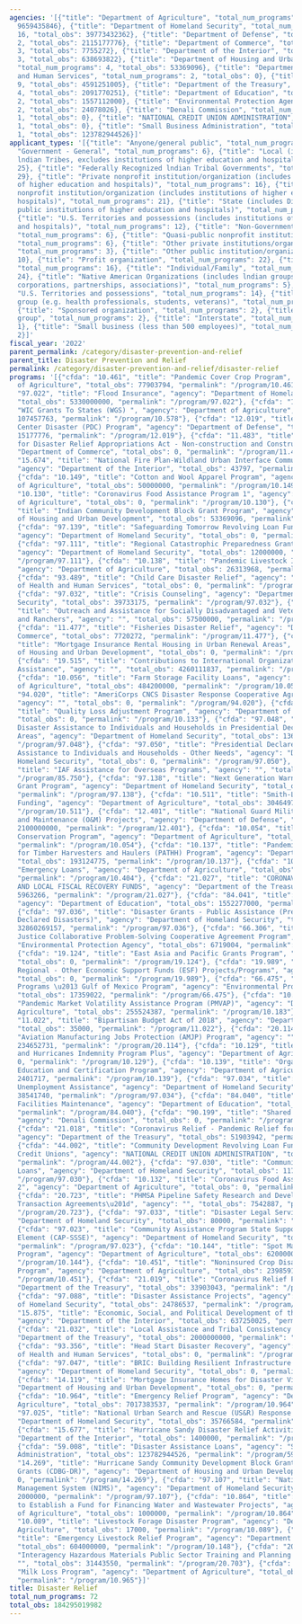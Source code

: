 ```yaml
---
agencies: '[{"title": "Department of Agriculture", "total_num_programs": 22, "total_obs":
  9659435846}, {"title": "Department of Homeland Security", "total_num_programs":
  16, "total_obs": 39773432362}, {"title": "Department of Defense", "total_num_programs":
  2, "total_obs": 2115177776}, {"title": "Department of Commerce", "total_num_programs":
  3, "total_obs": 7755272}, {"title": "Department of the Interior", "total_num_programs":
  3, "total_obs": 638693822}, {"title": "Department of Housing and Urban Development",
  "total_num_programs": 4, "total_obs": 53369096}, {"title": "Department of Health
  and Human Services", "total_num_programs": 2, "total_obs": 0}, {"title": "", "total_num_programs":
  9, "total_obs": 4591251005}, {"title": "Department of the Treasury", "total_num_programs":
  4, "total_obs": 2091770251}, {"title": "Department of Education", "total_num_programs":
  2, "total_obs": 1557112000}, {"title": "Environmental Protection Agency", "total_num_programs":
  2, "total_obs": 24078026}, {"title": "Denali Commission", "total_num_programs":
  1, "total_obs": 0}, {"title": "NATIONAL CREDIT UNION ADMINISTRATION", "total_num_programs":
  1, "total_obs": 0}, {"title": "Small Business Administration", "total_num_programs":
  1, "total_obs": 123782944526}]'
applicant_types: '[{"title": "Anyone/general public", "total_num_programs": 4}, {"title":
  "Government - General", "total_num_programs": 6}, {"title": "Local (includes State-designated
  lndian Tribes, excludes institutions of higher education and hospitals", "total_num_programs":
  25}, {"title": "Federally Recognized lndian Tribal Governments", "total_num_programs":
  29}, {"title": "Private nonprofit institution/organization (includes institutions
  of higher education and hospitals)", "total_num_programs": 16}, {"title": "Public
  nonprofit institution/organization (includes institutions of higher education and
  hospitals)", "total_num_programs": 21}, {"title": "State (includes District of Columbia,
  public institutions of higher education and hospitals)", "total_num_programs": 16},
  {"title": "U.S. Territories and possessions (includes institutions of higher education
  and hospitals)", "total_num_programs": 12}, {"title": "Non-Government - General",
  "total_num_programs": 6}, {"title": "Quasi-public nonprofit institution/organization",
  "total_num_programs": 6}, {"title": "Other private institutions/organizations",
  "total_num_programs": 3}, {"title": "Other public institution/organization", "total_num_programs":
  10}, {"title": "Profit organization", "total_num_programs": 22}, {"title": "State",
  "total_num_programs": 16}, {"title": "Individual/Family", "total_num_programs":
  24}, {"title": "Native American Organizations (includes lndian groups, cooperatives,
  corporations, partnerships, associations)", "total_num_programs": 5}, {"title":
  "U.S. Territories and possessions", "total_num_programs": 14}, {"title": "Specialized
  group (e.g. health professionals, students, veterans)", "total_num_programs": 2},
  {"title": "Sponsored organization", "total_num_programs": 2}, {"title": "Minority
  group", "total_num_programs": 2}, {"title": "Interstate", "total_num_programs":
  1}, {"title": "Small business (less than 500 employees)", "total_num_programs":
  2}]'
fiscal_year: '2022'
parent_permalink: /category/disaster-prevention-and-relief
parent_title: Disaster Prevention and Relief
permalink: /category/disaster-prevention-and-relief/disaster-relief
programs: '[{"cfda": "10.461", "title": "Pandemic Cover Crop Program", "agency": "Department
  of Agriculture", "total_obs": 77903794, "permalink": "/program/10.461"}, {"cfda":
  "97.022", "title": "Flood Insurance", "agency": "Department of Homeland Security",
  "total_obs": 5330000000, "permalink": "/program/97.022"}, {"cfda": "10.578", "title":
  "WIC Grants To States (WGS) ", "agency": "Department of Agriculture", "total_obs":
  107457763, "permalink": "/program/10.578"}, {"cfda": "12.019", "title": "Pacific
  Center Disaster (PDC) Program", "agency": "Department of Defense", "total_obs":
  15177776, "permalink": "/program/12.019"}, {"cfda": "11.483", "title": "NOAA Programs
  for Disaster Relief Appropriations Act - Non-construction and Construction", "agency":
  "Department of Commerce", "total_obs": 0, "permalink": "/program/11.483"}, {"cfda":
  "15.674", "title": "National Fire Plan-Wildland Urban Interface Community Fire Assistance",
  "agency": "Department of the Interior", "total_obs": 43797, "permalink": "/program/15.674"},
  {"cfda": "10.149", "title": "Cotton and Wool Apparel Program", "agency": "Department
  of Agriculture", "total_obs": 50000000, "permalink": "/program/10.149"}, {"cfda":
  "10.130", "title": "Coronavirus Food Assistance Program 1", "agency": "Department
  of Agriculture", "total_obs": 0, "permalink": "/program/10.130"}, {"cfda": "14.862",
  "title": "Indian Community Development Block Grant Program", "agency": "Department
  of Housing and Urban Development", "total_obs": 53369096, "permalink": "/program/14.862"},
  {"cfda": "97.139", "title": "Safeguarding Tomorrow Revolving Loan Fund Program",
  "agency": "Department of Homeland Security", "total_obs": 0, "permalink": "/program/97.139"},
  {"cfda": "97.111", "title": "Regional Catastrophic Preparedness Grant Program (RCPGP)",
  "agency": "Department of Homeland Security", "total_obs": 12000000, "permalink":
  "/program/97.111"}, {"cfda": "10.138", "title": "Pandemic Livestock Indemnity Program",
  "agency": "Department of Agriculture", "total_obs": 26313968, "permalink": "/program/10.138"},
  {"cfda": "93.489", "title": "Child Care Disaster Relief", "agency": "Department
  of Health and Human Services", "total_obs": 0, "permalink": "/program/93.489"},
  {"cfda": "97.032", "title": "Crisis Counseling", "agency": "Department of Homeland
  Security", "total_obs": 39733175, "permalink": "/program/97.032"}, {"cfda": "10.443",
  "title": "Outreach and Assistance for Socially Disadvantaged and Veteran Farmers
  and Ranchers", "agency": "", "total_obs": 57500000, "permalink": "/program/10.443"},
  {"cfda": "11.477", "title": "Fisheries Disaster Relief", "agency": "Department of
  Commerce", "total_obs": 7720272, "permalink": "/program/11.477"}, {"cfda": "14.139",
  "title": "Mortgage Insurance Rental Housing in Urban Renewal Areas", "agency": "Department
  of Housing and Urban Development", "total_obs": 0, "permalink": "/program/14.139"},
  {"cfda": "19.515", "title": "Contributions to International Organizations for Overseas
  Assistance", "agency": "", "total_obs": 4260111837, "permalink": "/program/19.515"},
  {"cfda": "10.056", "title": "Farm Storage Facility Loans", "agency": "Department
  of Agriculture", "total_obs": 484200000, "permalink": "/program/10.056"}, {"cfda":
  "94.020", "title": "AmeriCorps CNCS Disaster Response Cooperative Agreement 94.020",
  "agency": "", "total_obs": 0, "permalink": "/program/94.020"}, {"cfda": "10.133",
  "title": "Quality Loss Adjustment Program", "agency": "Department of Agriculture",
  "total_obs": 0, "permalink": "/program/10.133"}, {"cfda": "97.048", "title": "Federal
  Disaster Assistance to Individuals and Households in Presidential Declared Disaster
  Areas", "agency": "Department of Homeland Security", "total_obs": 1363529527, "permalink":
  "/program/97.048"}, {"cfda": "97.050", "title": "Presidential Declared Disaster
  Assistance to Individuals and Households - Other Needs", "agency": "Department of
  Homeland Security", "total_obs": 0, "permalink": "/program/97.050"}, {"cfda": "85.750",
  "title": "IAF Assistance for Overseas Programs", "agency": "", "total_obs": 0, "permalink":
  "/program/85.750"}, {"cfda": "97.138", "title": "Next Generation Warning System
  Grant Program", "agency": "Department of Homeland Security", "total_obs": 40000000,
  "permalink": "/program/97.138"}, {"cfda": "10.511", "title": "Smith-Lever Extension
  Funding", "agency": "Department of Agriculture", "total_obs": 304649777, "permalink":
  "/program/10.511"}, {"cfda": "12.401", "title": "National Guard Military Operations
  and Maintenance (O&M) Projects", "agency": "Department of Defense", "total_obs":
  2100000000, "permalink": "/program/12.401"}, {"cfda": "10.054", "title": "Emergency
  Conservation Program", "agency": "Department of Agriculture", "total_obs": 200000000,
  "permalink": "/program/10.054"}, {"cfda": "10.137", "title": "Pandemic Assistance
  for Timber Harvesters and Haulers (PATHH) Program", "agency": "Department of Agriculture",
  "total_obs": 193124775, "permalink": "/program/10.137"}, {"cfda": "10.404", "title":
  "Emergency Loans", "agency": "Department of Agriculture", "total_obs": 29000000,
  "permalink": "/program/10.404"}, {"cfda": "21.027", "title": "CORONAVIRUS STATE
  AND LOCAL FISCAL RECOVERY FUNDS", "agency": "Department of the Treasury", "total_obs":
  5963266, "permalink": "/program/21.027"}, {"cfda": "84.041", "title": "Impact Aid",
  "agency": "Department of Education", "total_obs": 1552277000, "permalink": "/program/84.041"},
  {"cfda": "97.036", "title": "Disaster Grants - Public Assistance (Presidentially
  Declared Disasters)", "agency": "Department of Homeland Security", "total_obs":
  32860269157, "permalink": "/program/97.036"}, {"cfda": "66.306", "title": "Environmental
  Justice Collaborative Problem-Solving Cooperative Agreement Program", "agency":
  "Environmental Protection Agency", "total_obs": 6719004, "permalink": "/program/66.306"},
  {"cfda": "19.124", "title": "East Asia and Pacific Grants Program", "agency": "",
  "total_obs": 0, "permalink": "/program/19.124"}, {"cfda": "19.989", "title": "State/African
  Regional - Other Economic Support Funds (ESF) Projects/Programs", "agency": "",
  "total_obs": 0, "permalink": "/program/19.989"}, {"cfda": "66.475", "title": "Geographic
  Programs \u2013 Gulf of Mexico Program", "agency": "Environmental Protection Agency",
  "total_obs": 17359022, "permalink": "/program/66.475"}, {"cfda": "10.183", "title":
  "Pandemic Market Volatility Assistance Program (PMVAP)", "agency": "Department of
  Agriculture", "total_obs": 255524387, "permalink": "/program/10.183"}, {"cfda":
  "11.022", "title": "Bipartisan Budget Act of 2018", "agency": "Department of Commerce",
  "total_obs": 35000, "permalink": "/program/11.022"}, {"cfda": "20.114", "title":
  "Aviation Manufacturing Jobs Protection (AMJP) Program", "agency": "", "total_obs":
  234652731, "permalink": "/program/20.114"}, {"cfda": "10.129", "title": "Wildfires
  and Hurricanes Indemnity Program Plus", "agency": "Department of Agriculture", "total_obs":
  0, "permalink": "/program/10.129"}, {"cfda": "10.139", "title": "Organic and Transitional
  Education and Certification Program", "agency": "Department of Agriculture", "total_obs":
  2401717, "permalink": "/program/10.139"}, {"cfda": "97.034", "title": "Disaster
  Unemployment Assistance", "agency": "Department of Homeland Security", "total_obs":
  38541740, "permalink": "/program/97.034"}, {"cfda": "84.040", "title": "Impact Aid
  Facilities Maintenance", "agency": "Department of Education", "total_obs": 4835000,
  "permalink": "/program/84.040"}, {"cfda": "90.199", "title": "Shared Services",
  "agency": "Denali Commission", "total_obs": 0, "permalink": "/program/90.199"},
  {"cfda": "21.018", "title": "Coronavirus Relief - Pandemic Relief for Aviation Workers",
  "agency": "Department of the Treasury", "total_obs": 51903942, "permalink": "/program/21.018"},
  {"cfda": "44.002", "title": "Community Development Revolving Loan Fund Program for
  Credit Unions", "agency": "NATIONAL CREDIT UNION ADMINISTRATION", "total_obs": 0,
  "permalink": "/program/44.002"}, {"cfda": "97.030", "title": "Community Disaster
  Loans", "agency": "Department of Homeland Security", "total_obs": 11725642, "permalink":
  "/program/97.030"}, {"cfda": "10.132", "title": "Coronavirus Food Assistance Program
  2", "agency": "Department of Agriculture", "total_obs": 0, "permalink": "/program/10.132"},
  {"cfda": "20.723", "title": "PHMSA Pipeline Safety Research and Development \u201cOther
  Transaction Agreements\u201d", "agency": "", "total_obs": 7542887, "permalink":
  "/program/20.723"}, {"cfda": "97.033", "title": "Disaster Legal Services", "agency":
  "Department of Homeland Security", "total_obs": 80000, "permalink": "/program/97.033"},
  {"cfda": "97.023", "title": "Community Assistance Program State Support Services
  Element (CAP-SSSE)", "agency": "Department of Homeland Security", "total_obs": 15000000,
  "permalink": "/program/97.023"}, {"cfda": "10.144", "title": "Spot Market Hog Pandemic
  Program", "agency": "Department of Agriculture", "total_obs": 62000000, "permalink":
  "/program/10.144"}, {"cfda": "10.451", "title": "Noninsured Crop Disaster Assistance
  Program", "agency": "Department of Agriculture", "total_obs": 239859128, "permalink":
  "/program/10.451"}, {"cfda": "21.019", "title": "Coronavirus Relief Fund", "agency":
  "Department of the Treasury", "total_obs": 33903043, "permalink": "/program/21.019"},
  {"cfda": "97.088", "title": "Disaster Assistance Projects", "agency": "Department
  of Homeland Security", "total_obs": 24786537, "permalink": "/program/97.088"}, {"cfda":
  "15.875", "title": "Economic, Social, and Political Development of the Territories",
  "agency": "Department of the Interior", "total_obs": 637250025, "permalink": "/program/15.875"},
  {"cfda": "21.032", "title": "Local Assistance and Tribal Consistency Fund", "agency":
  "Department of the Treasury", "total_obs": 2000000000, "permalink": "/program/21.032"},
  {"cfda": "93.356", "title": "Head Start Disaster Recovery", "agency": "Department
  of Health and Human Services", "total_obs": 0, "permalink": "/program/93.356"},
  {"cfda": "97.047", "title": "BRIC: Building Resilient Infrastructure and Communities",
  "agency": "Department of Homeland Security", "total_obs": 0, "permalink": "/program/97.047"},
  {"cfda": "14.119", "title": "Mortgage Insurance Homes for Disaster Victims", "agency":
  "Department of Housing and Urban Development", "total_obs": 0, "permalink": "/program/14.119"},
  {"cfda": "10.964", "title": "Emergency Relief Program", "agency": "Department of
  Agriculture", "total_obs": 7017383537, "permalink": "/program/10.964"}, {"cfda":
  "97.025", "title": "National Urban Search and Rescue (US&R) Response System", "agency":
  "Department of Homeland Security", "total_obs": 35766584, "permalink": "/program/97.025"},
  {"cfda": "15.677", "title": "Hurricane Sandy Disaster Relief Activities-FWS", "agency":
  "Department of the Interior", "total_obs": 1400000, "permalink": "/program/15.677"},
  {"cfda": "59.008", "title": "Disaster Assistance Loans", "agency": "Small Business
  Administration", "total_obs": 123782944526, "permalink": "/program/59.008"}, {"cfda":
  "14.269", "title": "Hurricane Sandy Community Development Block Grant Disaster Recovery
  Grants (CDBG-DR)", "agency": "Department of Housing and Urban Development", "total_obs":
  0, "permalink": "/program/14.269"}, {"cfda": "97.107", "title": "National Incident
  Management System (NIMS)", "agency": "Department of Homeland Security", "total_obs":
  2000000, "permalink": "/program/97.107"}, {"cfda": "10.864", "title": "Grant Program
  to Establish a Fund for Financing Water and Wastewater Projects", "agency": "Department
  of Agriculture", "total_obs": 1000000, "permalink": "/program/10.864"}, {"cfda":
  "10.089", "title": "Livestock Forage Disaster Program", "agency": "Department of
  Agriculture", "total_obs": 17000, "permalink": "/program/10.089"}, {"cfda": "10.148",
  "title": "Emergency Livestock Relief Program", "agency": "Department of Agriculture",
  "total_obs": 604000000, "permalink": "/program/10.148"}, {"cfda": "20.703", "title":
  "Interagency Hazardous Materials Public Sector Training and Planning Grants", "agency":
  "", "total_obs": 31443550, "permalink": "/program/20.703"}, {"cfda": "10.965", "title":
  "Milk Loss Program", "agency": "Department of Agriculture", "total_obs": 4600000,
  "permalink": "/program/10.965"}]'
title: Disaster Relief
total_num_programs: 72
total_obs: 184295019982
---
```

